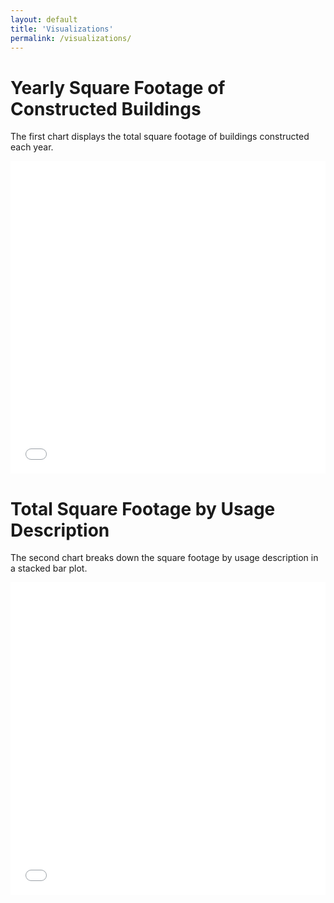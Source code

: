 ```yaml
---
layout: default
title: 'Visualizations'
permalink: /visualizations/
---
```


# Yearly Square Footage of Constructed Buildings

The first chart displays the total square footage of buildings constructed each year.

<iframe src="/assets/chart1.html" width="100%" height="500" frameborder="0"></iframe>

# Total Square Footage by Usage Description

The second chart breaks down the square footage by usage description in a stacked bar plot.

<iframe src="/assets/chart2.html" width="100%" height="500" frameborder="0"></iframe>
